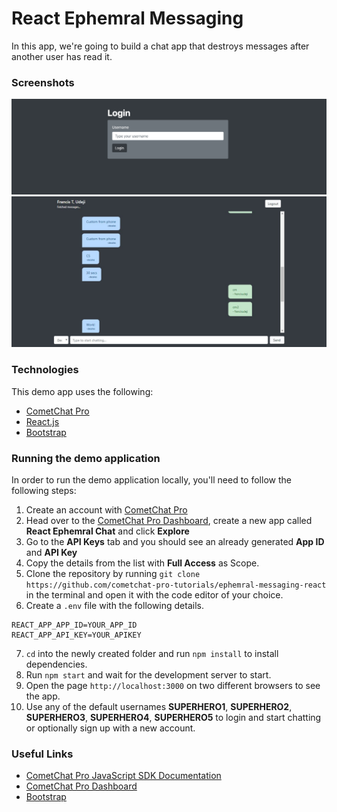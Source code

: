 # React Ephemral Messaging

In this app, we're going to build a chat app that destroys messages after another user has read it.

### Screenshots

![Login Page](screenshots/login.png)
![Chat Page](screenshots/chat.jpg)

### Technologies

This demo app uses the following:

- [CometChat Pro](https://cometchat.com)
- [React.js](https://reactjs.org)
- [Bootstrap](https://getbootstrap.com)

### Running the demo application

In order to run the demo application locally, you'll need to follow the following steps:

1. Create an account with [CometChat Pro](https://cometchat.com)
2. Head over to the [CometChat Pro Dashboard](https://app.cometchat.com/#/apps), create a new app called **React Ephemral Chat** and click **Explore**
3. Go to the **API Keys** tab and you should see an already generated **App ID** and **API Key**
4. Copy the details from the list with **Full Access** as Scope.
5. Clone the repository by running `git clone https://github.com/cometchat-pro-tutorials/ephemral-messaging-react` in the terminal and open it with the code editor of your choice.
6. Create a `.env` file with the following details.

```
REACT_APP_APP_ID=YOUR_APP_ID
REACT_APP_API_KEY=YOUR_APIKEY
```

7. `cd` into the newly created folder and run `npm install` to install dependencies.
8. Run `npm start` and wait for the development server to start.
9. Open the page `http://localhost:3000` on two different browsers to see the app.
10. Use any of the default usernames **SUPERHERO1**, **SUPERHERO2**, **SUPERHERO3**, **SUPERHERO4**, **SUPERHERO5** to login and start chatting or optionally sign up with a new account.

### Useful Links

- [CometChat Pro JavaScript SDK Documentation](https://prodocs.cometchat.com/docs/js-quick-start)
- [CometChat Pro Dashboard](https://app.cometchat.com/#/apps)
- [Bootstrap](https://getbootstrap.com)
